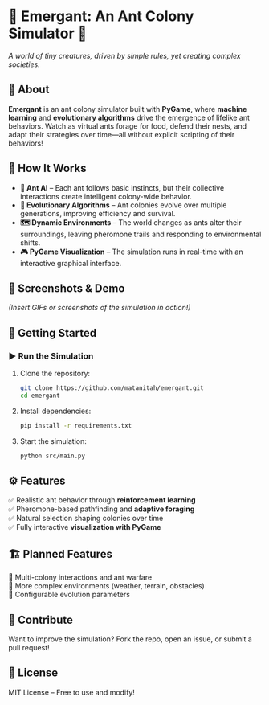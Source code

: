 # 🐜 **Emergant: An Ant Colony Simulator** 🐜  
_A world of tiny creatures, driven by simple rules, yet creating complex societies._

## 🎯 **About**  
**Emergant** is an ant colony simulator built with **PyGame**, where **machine learning** and **evolutionary algorithms** drive the emergence of lifelike ant behaviors. Watch as virtual ants forage for food, defend their nests, and adapt their strategies over time—all without explicit scripting of their behaviors!

## 🧠 **How It Works**  
- **🐜 Ant AI** – Each ant follows basic instincts, but their collective interactions create intelligent colony-wide behavior.
- **🌱 Evolutionary Algorithms** – Ant colonies evolve over multiple generations, improving efficiency and survival.
- **🗺️ Dynamic Environments** – The world changes as ants alter their surroundings, leaving pheromone trails and responding to environmental shifts.
- **🎮 PyGame Visualization** – The simulation runs in real-time with an interactive graphical interface.

## 📸 **Screenshots & Demo**  
_(Insert GIFs or screenshots of the simulation in action!)_  

## 🚀 **Getting Started**  
### ▶️ Run the Simulation  
1. Clone the repository:  
   ```bash
   git clone https://github.com/matanitah/emergant.git
   cd emergant
   ```
2. Install dependencies:  
   ```bash
   pip install -r requirements.txt
   ```
3. Start the simulation:  
   ```bash
   python src/main.py
   ```

## ⚙️ **Features**  
✅ Realistic ant behavior through **reinforcement learning**  
✅ Pheromone-based pathfinding and **adaptive foraging**  
✅ Natural selection shaping colonies over time  
✅ Fully interactive **visualization with PyGame**  

## 🏗️ **Planned Features**  
🚧 Multi-colony interactions and ant warfare  
🚧 More complex environments (weather, terrain, obstacles)  
🚧 Configurable evolution parameters  

## 🤝 **Contribute**  
Want to improve the simulation? Fork the repo, open an issue, or submit a pull request!  

## 📜 **License**  
MIT License – Free to use and modify!  
